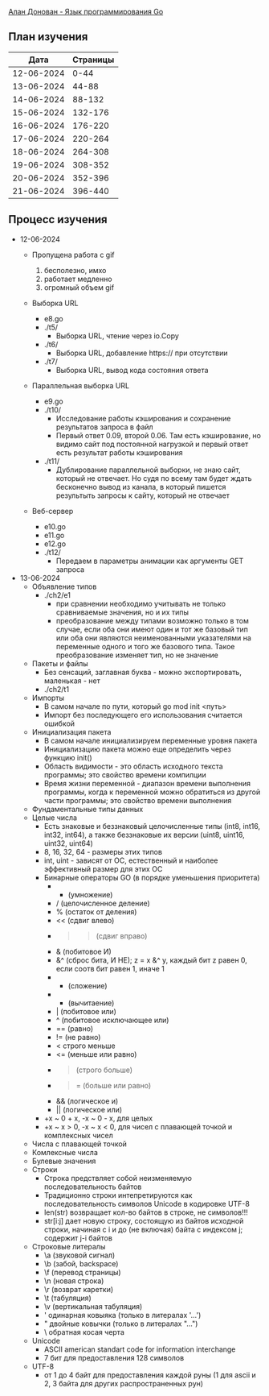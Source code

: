 [Алан Донован - Язык программирования Go](https://disk.yandex.ru/i/hTlIdUWe8z_IYQ)

## План изучения

|    Дата    |  Страницы  |
|------------|------------|
| 12-06-2024 | 0-44       |
| 13-06-2024 | 44-88      |
| 14-06-2024 | 88-132     |
| 15-06-2024 | 132-176    |
| 16-06-2024 | 176-220    |
| 17-06-2024 | 220-264    |
| 18-06-2024 | 264-308    |
| 19-06-2024 | 308-352    |
| 20-06-2024 | 352-396    |
| 21-06-2024 | 396-440    |


## Процесс изучения 

- 12-06-2024
    -   Пропущена работа с gif
        1.  бесполезно,  имхо
        2.  работает медленно
        3.  огромный объем gif

    -   Выборка URL
        *   e8.go
        *   ./t5/
            *   Выборка URL, чтение через io.Copy
        *   ./t6/
            *   Выборка URL, добавление https:// при отсутствии
        *   ./t7/
            *   Выборка URL, вывод кода состояния ответа

    -   Параллельная выборка URL
        *   e9.go
        *   ./t10/
            *   Исследование работы кэширования и сохранение результатов запроса в файл
            *   Первый ответ 0.09, второй 0.06. Там есть кэширование, но видимо сайт под постоянной нагрузкой и первый ответ есть результат работы кэширования
        *   ./t11/
            *   Дублирование параллельной выборки, не знаю сайт, который не отвечает. Но судя по всему там будет ждать бесконечно вывод из канала, в который пишется результыть запросы к сайту, который не отвечает
    -   Веб-сервер
        *   e10.go
        *   e11.go
        *   e12.go
        *   ./t12/
            *   Передаем в параметры анимации как аргументы GET запроса 
- 13-06-2024
    -   Объявление типов
        *   ./ch2/e1
            *   при сравнении необходимо учитывать не только сравниваемые значения, но и их типы
            *   преобразование между типами возможно только в том случае, если оба они имеют один и тот же базовый тип или оба они являются неименованными указателями на переменные одного и того же базового типа. Такое преобразование изменяет тип, но не значение
    -   Пакеты и файлы
        *   Без сенсаций, заглавная буква - можно экспортировать, маленькая - нет
        *   ./ch2/t1
    -   Импорты
        *   В самом начале по пути, который go mod init <путь>
        *   Импорт без последующего его использования считается ошибкой
    -   Инициализация пакета
        *   В самом начале инициализируем переменные уровня пакета
        *   Инициализацию пакета можно еще определить через функцию init()
        *   Область видимости - это область исходного текста программы; это свойство времени компилции
        *   Время жизни переменной - диапазон времени выполнения программы, когда к переменной можно обратиться из другой части программы; это свойство времени выполнения
    -   Фундаментальные типы данных
    -   Целые числа
        *   Есть знаковые и беззнаковый целочисленные типы (int8, int16, int32, int64), а также беззнаковые их версии (uint8, uint16, uint32, uint64)
        *   8, 16, 32, 64 - размеры этих типов
        *   int, uint - зависят от ОС, естественный и наиболее эффективный размер для этих ОС
        *   Бинарные операторы GO (в порядке уменьшения приоритета)
            -   *  (умножение)
            -   /  (целочисленное деление)
            -   %  (остаток от деления)
            -   << (сдвиг влево)
            -   >> (сдвиг вправо)
            -   &  (побитовое И)
            -   &^ (сброс бита, И НЕ); z = x &^ y, каждый бит z равен 0, если соотв бит равен 1, иначе 1
            -   +  (сложение)
            -   -  (вычитаение)
            -   |  (побитовое или)
            -   ^  (побитовое исключающее или)
            -   == (равно)
            -   != (не равно)
            -   <  строго меньше
            -   <= (меньше или равно)
            -   >  (строго больше)
            -   >= (больше или равно)
            -   && (логическое и)
            -   || (логическое или)
        *   +x ~ 0 + x, -x ~ 0 - x, для целых
        *   +x ~ x > 0, -x ~ x < 0, для чисел с плавающей точкой и комплексных чисел
    -   Числа с плавающей точкой
    -   Комлексные числа
    -   Булевые значения
    -   Строки
        *   Строка предствляет собой неизменяемую последовательность байтов
        *   Традиционно строки интепретируются как последовательность символов Unicode в кодировке UTF-8
        *   len(str) возвращает кол-во байтов в строке, не символов!!!
        *   str[i:j] дает новую строку, состоящую из байтов исходной строки, начиная с i и до (не включая) байта с индексом j; содержит j-i байтов
    -   Строковые литералы
        -   \a (звуковой  сигнал)
        -   \b (забой, backspace)
        -   \f (перевод страницы)
        -   \n (новая строка)
        -   \r (возврат каретки)
        -   \t (табуляция)
        -   \v (вертикальная табуляция)
        -   \' одинарная ковыяка (только в литералах '...')
        -   \" двойные   ковычки (только в литералах "...")
        -   \\ обратная косая черта
    -   Unicode
        *   ASCII american standart code for information interchange
        *   7 бит для предоставления 128 символов
    -   UTF-8
        *   от 1 до 4 байт для предоставления каждой руны (1 для ascii и 2, 3 байта для других распространенных рун)